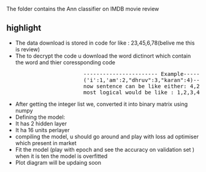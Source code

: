The folder contains the Ann classifier on IMDB movie review

<h2> highlight </h2>
<ul>
<li>The data download is stored in code for like : 23,45,6,78(belive me this is review)  </li>
<li> The to decrypt the code u download the word dictinort which contain the word and thier coressponding code</li>
<pre>
                     ----------------------- Example------------------------
                     ('i':1,'am':2,"dhruv":3,"karan":4)------this is dict
                     now sentence can be like either: 4,2,1,3 i.e karan am i dhruv
                     most logical would be like : 1,2,3,4 i.e i am dhruv karan
</pre>
<li>After getting the integer list we, converted it into binary matrix using numpy</li>
<li>Defining the model: 
<li> It has 2 hidden layer </li>
<li> It ha 16 units perlayer </li> </li>
<li>compiling the model, u should go around and play with loss ad optimiser which present in market    </li>
<li> Fit the model (play with epoch and see the accuracy on validation set ) when it is ten the model is overfitted </li>
<li> Plot diagram will be updaing soon </li>
</ul>